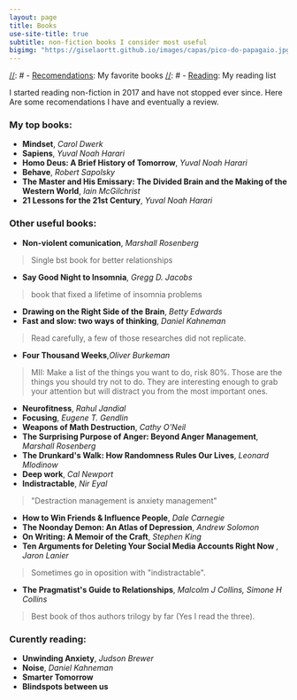 ```yaml
---
layout: page
title: Books
use-site-title: true
subtitle: non-fiction books I consider most useful
bigimg: "https://giselaortt.github.io/images/capas/pico-do-papagaio.jpg"
---
```

[//]: # 
[//]: #  - [<u>Recomendations</u>](recomendations): My favorite books
[//]: #  - [<u>Reading</u>](reading): My reading list


I started reading non-fiction in 2017 and have not stopped ever since. Here Are some recomendations I have and eventually a review.

### My top books:
- <b>Mindset</b>, <i>Carol Dwerk</i>
- <b>Sapiens</b>, <i>Yuval Noah Harari</i>
- <b>Homo Deus: A Brief History of Tomorrow</b>, <i>Yuval Noah Harari</i>
- <b>Behave</b>, <i>Robert Sapolsky</i>
- <b>The Master and His Emissary: The Divided Brain and the Making of the Western World</b>, <i>Iain McGilchrist</i>
- <b>21 Lessons for the 21st Century</b>, <i>Yuval Noah Harari</i>


### Other useful books:
- <b>Non-violent comunication</b>, <i>Marshall Rosenberg</i>
> Single bst book for better relationships

- <b>Say Good Night to Insomnia</b>, <i>Gregg D. Jacobs</i>
>book that fixed a lifetime of insomnia problems

- <b>Drawing on the Right Side of the Brain</b>, <i>Betty Edwards</i>
- <b>Fast and slow: two ways of thinking</b>, <i>Daniel Kahneman</i>
> Read carefully, a few of those researches did not replicate.

- <b>Four Thousand Weeks</b>,<i>Oliver Burkeman</i>
> MII: Make a list of the things you want to do, risk 80%. Those are the things you should try not to do.
> They are interesting enough to grab your attention but will distract you from the most important ones.

- <b>Neurofitness</b>, <i>Rahul Jandial</i>
- <b>Focusing</b>, <i>Eugene T. Gendlin</i>
- <b>Weapons of Math Destruction</b>, <i>Cathy O'Neil</i>
- <b>The Surprising Purpose of Anger: Beyond Anger Management</b>, <i>Marshall Rosenberg</i>
- <b>The Drunkard's Walk: How Randomness Rules Our Lives</b>, <i>Leonard Mlodinow</i>
- <b>Deep work</b>, <i>Cal Newport</i>
- <b>Indistractable</b>, <i>Nir Eyal</i>
> "Destraction management is anxiety management"

- <b>How to Win Friends & Influence People</b>, <i>Dale Carnegie</i>
- <b>The Noonday Demon: An Atlas of Depression</b>, <i>Andrew Solomon</i>
- <b>On Writing: A Memoir of the Craft</b>, <i>Stephen King</i>
- <b>Ten Arguments for Deleting Your Social Media Accounts Right Now </b>, <i>Jaron Lanier</i>
> Sometimes go in oposition with "indistractable".

- <b>The Pragmatist's Guide to Relationships</b>, <i>Malcolm J Collins, Simone H Collins</i>
> Best book of thos authors trilogy by far (Yes I read the three).


### Curently reading:
- <b>Unwinding Anxiety</b>, <i>Judson Brewer</i>
- <b>Noise</b>, <i>Daniel Kahneman</i>
- <b>Smarter Tomorrow</b>
- <b>Blindspots between us</b>
